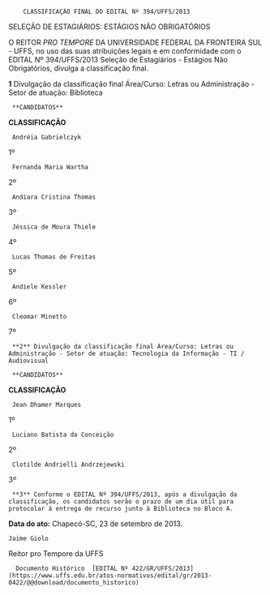         CLASSIFICAÇÃO FINAL DO EDITAL Nº 394/UFFS/2013  

SELEÇÃO DE ESTAGIÁRIOS: ESTÁGIOS NÃO OBRIGATÓRIOS

 O REITOR *PRO TEMPORE* DA UNIVERSIDADE FEDERAL DA FRONTEIRA SUL - UFFS, no uso das suas atribuições legais e em conformidade com o EDITAL Nº 394/UFFS/2013 Seleção de Estagiários - Estágios Não Obrigatórios, divulga a classificação final.

 **1** Divulgação da classificação final Área/Curso: Letras ou Administração - Setor de atuação: Biblioteca

     **CANDIDATOS**

   **CLASSIFICAÇÃO**

     Andréia Gabrielczyk

   1º

     Fernanda Maria Wartha

   2º

     Andiara Cristina Thomas

   3º

     Jéssica de Moura Thiele

   4º

     Lucas Thomas de Freitas

   5º

     Andiele Kessler

   6º

     Cleomar Minetto

   7º

     **2** Divulgação da classificação final Área/Curso: Letras ou Administração - Setor de atuação: Tecnologia da Informação - TI / Audiovisual

     **CANDIDATOS**

   **CLASSIFICAÇÃO**

     Jean Dhamer Marques

   1º

     Luciano Batista da Conceição

   2º

     Clotilde Andrielli Andrzejewski

   3º

     **3** Conforme o EDITAL Nº 394/UFFS/2013, após a divulgação da classificação, os candidatos serão o prazo de um dia útil para protocolar à entrega de recurso junto à Biblioteca no Bloco A.

  

   **Data do ato:** Chapecó-SC, 23 de setembro de 2013.   
 

    Jaime Giolo   
 Reitor pro Tempore da UFFS 

      Documento Histórico  [EDITAL Nº 422/GR/UFFS/2013](https://www.uffs.edu.br/atos-normativos/edital/gr/2013-0422/@@download/documento_historico)     
      